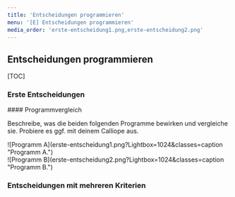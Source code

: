 ```yaml
---
title: 'Entscheidungen programmieren'
menu: '[E] Entscheidungen programmieren'
media_order: 'erste-entscheidung1.png,erste-entscheidung2.png'
---
```


## Entscheidungen programmieren

[TOC]

### Erste Entscheidungen

<div markdown="1" class="aufgabe">
#### Programmvergleich

Beschreibe, was die beiden folgenden Programme bewirken und vergleiche sie. Probiere es ggf. mit deinem Calliope aus.

<div markdown="1" class="flex-box">
<div markdown="1">![Programm A](erste-entscheidung1.png?Lightbox=1024&classes=caption "Programm A.")</div>
<div markdown="1"> ![Programm B](erste-entscheidung2.png?Lightbox=1024&classes=caption "Programm B.")</div>
</div>
</div>

### Entscheidungen mit mehreren Kriterien